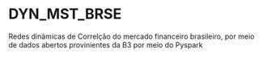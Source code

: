 # DYN_MST_BRSE
Redes dinâmicas de Correlção  do mercado financeiro brasileiro, por meio de dados abertos provinientes da B3 por meio do Pyspark
